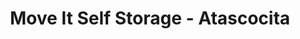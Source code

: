 ---
title: "Move It Self Storage - Atascocita"
url: /humble/move-it-self-storage-atascocita/
shop: storage rental
---